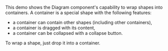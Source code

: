 This demo shows the Diagram component's capability to wrap shapes into containers. A container is a special shape with the following features:

* a container can contain other shapes (including other containers), 
* a container is dragged with its content,
* a container can be collapsed with a collapse button.

To wrap a shape, just drop it into a container.